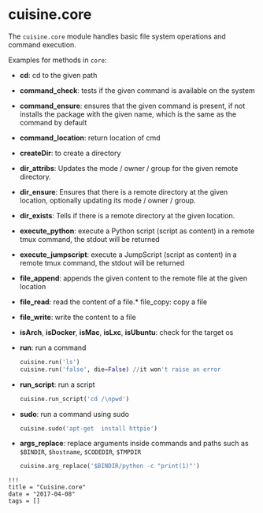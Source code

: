 # cuisine.core

The `cuisine.core` module handles basic file system operations and command execution.

Examples for methods in `core`:

- **cd**: cd to the given path
- **command_check**: tests if the given command is available on the system
- **command_ensure**: ensures that the given command is present, if not installs the package with the given name, which is the same as the command by default
- **command_location**: return location of cmd
- **createDir**: to create a directory
- **dir_attribs**: Updates the mode / owner / group for the given remote directory.
- **dir_ensure**: Ensures that there is a remote directory at the given location, optionally updating its mode / owner / group.
- **dir_exists**: Tells if there is a remote directory at the given location.
- **execute_python**: execute a Python script (script as content) in a remote tmux command, the stdout will be returned
- **execute_jumpscript**: execute a JumpScript (script as content) in a remote tmux command, the stdout will be returned
- **file_append**: appends the given content to the remote file at the given location
- **file_read**: read the content of a file.* file_copy: copy a file
- **file_write**: write the content to a file
- **isArch**, **isDocker**, **isMac**, **isLxc**, **isUbuntu**: check for the target os
- **run**: run a command

  ```python
  cuisine.run('ls')
  cuisine.run('false', die=False) //it won't raise an error
  ```

- **run_script**: run a script

  ```python
  cuisine.run_script('cd /\npwd')
  ```

- **sudo**: run a command using sudo

  ```python
  cuisine.sudo('apt-get  install httpie')
  ```

- **args_replace**: replace arguments inside commands and paths such as `$BINDIR`, `$hostname`, `$CODEDIR`, `$TMPDIR`

  ```python
  cuisine.arg_replace('$BINDIR/python -c "print(1)"')
  ```

```
!!!
title = "Cuisine.core"
date = "2017-04-08"
tags = []
```
